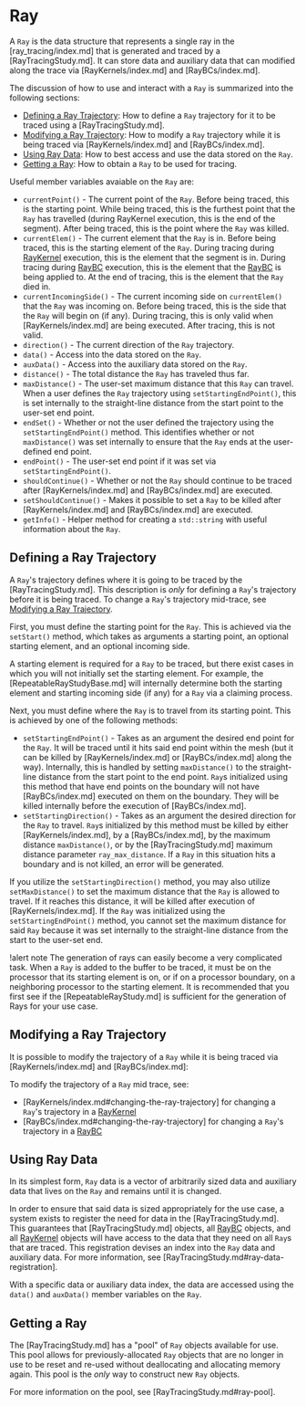 # Ray

A `Ray` is the data structure that represents a single ray in the [ray_tracing/index.md] that is generated and traced by a [RayTracingStudy.md]. It can store data and auxiliary data that can modified along the trace via [RayKernels/index.md] and [RayBCs/index.md].

The discussion of how to use and interact with a `Ray` is summarized into the following sections:

- [Defining a Ray Trajectory](#defining-a-ray-trajectory): How to define a `Ray` trajectory for it to be traced using a [RayTracingStudy.md].
- [Modifying a Ray Trajectory](#modifying-a-ray-trajectory): How to modify a `Ray` trajectory while it is being traced via [RayKernels/index.md] and [RayBCs/index.md].
- [Using Ray Data](#using-ray-data): How to best access and use the data stored on the `Ray`.
- [Getting a Ray](#getting-a-ray): How to obtain a `Ray` to be used for tracing.

Useful member variables avaiable on the `Ray` are:

- `currentPoint()` - The current point of the `Ray`. Before being traced, this is the starting point. While being traced, this is the furthest point that the `Ray` has travelled (during RayKernel execution, this is the end of the segment). After being traced, this is the point where the `Ray` was killed.
- `currentElem()` - The current element that the `Ray` is in. Before being traced, this is the starting element of the `Ray`. During tracing during [RayKernel](RayKernels/index.md) execution, this is the element that the segment is in. During tracing during [RayBC](RayBCs/index.md) execution, this is the element that the [RayBC](RayBCs/index.md) is being applied to. At the end of tracing, this is the element that the `Ray` died in.
- `currentIncomingSide()` - The current incoming side on `currentElem()` that the `Ray` was incoming on. Before being traced, this is the side that the `Ray` will begin on (if any). During tracing, this is only valid when [RayKernels/index.md] are being executed. After tracing, this is not valid.
- `direction()` - The current direction of the `Ray` trajectory.
- `data()` - Access into the data stored on the `Ray`.
- `auxData()` - Access into the auxiliary data stored on the `Ray`.
- `distance()` - The total distance the `Ray` has traveled thus far.
- `maxDistance()` - The user-set maximum distance that this `Ray` can travel. When a user defines the `Ray` trajectory using `setStartingEndPoint()`, this is set internally to the straight-line distance from the start point to the user-set end point.
- `endSet()` - Whether or not the user defined the trajectory using the `setStartingEndPoint()` method. This identifies whether or not `maxDistance()` was set internally to ensure that the `Ray` ends at the user-defined end point.
- `endPoint()` - The user-set end point if it was set via `setStartingEndPoint()`.
- `shouldContinue()` - Whether or not the `Ray` should continue to be traced after [RayKernels/index.md] and [RayBCs/index.md] are executed.
- `setShouldContinue()` - Makes it possible to set a `Ray` to be killed after [RayKernels/index.md] and [RayBCs/index.md] are executed.
- `getInfo()` - Helper method for creating a `std::string` with useful information about the `Ray`.

## Defining a Ray Trajectory

A `Ray`'s trajectory defines where it is going to be traced by the [RayTracingStudy.md]. This description is *only* for defining a `Ray`'s trajectory before it is being traced.
To change a `Ray`'s trajectory mid-trace, see [Modifying a Ray Trajectory](#modifying-a-ray-trajectory).

First, you must define the starting point for the `Ray`. This is achieved via the `setStart()` method, which takes as arguments a starting point, an optional starting element, and an optional incoming side.

A starting element is required for a `Ray` to be traced, but there exist cases in which you will not initially set the starting element. For example, the [RepeatableRayStudyBase.md] will internally determine both the starting element and starting incoming side (if any) for a `Ray` via a claiming process.

Next, you must define where the `Ray` is to travel from its starting point. This is achieved by one of the following methods:

- `setStartingEndPoint()` - Takes as an argument the desired end point for the `Ray`. It will be traced until it hits said end point within the mesh (but it can be killed by [RayKernels/index.md] or [RayBCs/index.md] along the way). Internally, this is handled by setting `maxDistance()` to the straight-line distance from the start point to the end point. `Ray`s initialized using this method that have end points on the boundary will not have [RayBCs/index.md] executed on them on the boundary. They will be killed internally before the execution of [RayBCs/index.md].
- `setStartingDirection()` - Takes as an argument the desired direction for the `Ray` to travel. `Ray`s initialized by this method must be killed by either [RayKernels/index.md], by a [RayBCs/index.md], by the maximum distance `maxDistance()`, or by the [RayTracingStudy.md] maximum distance parameter `ray_max_distance`. If a `Ray` in this situation hits a boundary and is not killed, an error will be generated.

If you utilize the `setStartingDirection()` method, you may also utilize `setMaxDistance()` to set the maximum distance that the `Ray` is allowed to travel. If it reaches this distance, it will be killed after execution of [RayKernels/index.md]. If the `Ray` was initialized using the `setStartingEndPoint()` method, you cannot set the maximum distance for said `Ray` because it was set internally to the straight-line distance from the start to the user-set end.

!alert note
The generation of rays can easily become a very complicated task. When a `Ray` is added to the buffer to be traced, it must be on the processor that its starting element is on, or if on a processor boundary, on a neighboring processor to the starting element. It is recommended that you first see if the [RepeatableRayStudy.md] is sufficient for the generation of Rays for your use case.

## Modifying a Ray Trajectory

It is possible to modify the trajectory of a `Ray` while it is being traced via [RayKernels/index.md] and [RayBCs/index.md]:

To modify the trajectory of a `Ray` mid trace, see:

- [RayKernels/index.md#changing-the-ray-trajectory] for changing a `Ray`'s trajectory in a [RayKernel](RayKernels/index.md)
- [RayBCs/index.md#changing-the-ray-trajectory] for changing a `Ray`'s trajectory in a [RayBC](RayBCs/index.md)

## Using Ray Data

In its simplest form, `Ray` data is a vector of arbitrarily sized data and auxiliary data that lives on the `Ray` and remains until it is changed.

In order to ensure that said data is sized appropriately for the use case, a system exists to register the need for data in the [RayTracingStudy.md].
This guarantees that [RayTracingStudy.md] objects, all [RayBC](RayBCs/index.md) objects, and all [RayKernel](RayKernels/index.md) objects will have access to the data that they need on all `Ray`s that are traced. This registration devises an index into the `Ray` data and auxiliary data. For more information, see [RayTracingStudy.md#ray-data-registration].

With a specific data or auxiliary data index, the data are accessed using the `data()` and `auxData()` member variables on the `Ray`.

## Getting a Ray

The [RayTracingStudy.md] has a "pool" of `Ray` objects available for use. This pool allows for previously-allocated `Ray` objects that are no longer in use to be reset and re-used without deallocating and allocating memory again. This pool is the *only* way to construct new `Ray` objects.

For more information on the pool, see [RayTracingStudy.md#ray-pool].
